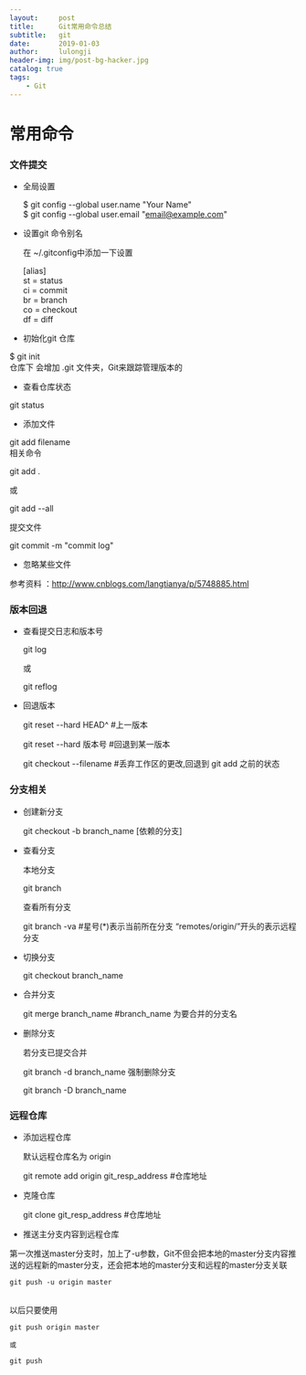 ```yaml
---
layout:     post
title:      Git常用命令总结
subtitle:   git
date:       2019-01-03
author:     lulongji
header-img: img/post-bg-hacker.jpg
catalog: true
tags:
    - Git
---
```


# 常用命令

### 文件提交
- 全局设置

    $ git config --global user.name "Your Name" <br>
    $ git config --global user.email "email@example.com"

- 设置git 命令别名

     在 ~/.gitconfig中添加一下设置

  [alias] <br>
     st = status <br>
     ci = commit <br>
     br = branch <br>
     co = checkout <br>
     df = diff <br>
- 初始化git 仓库

 $ git init <br>
 仓库下 会增加 .git 文件夹，Git来跟踪管理版本的

- 查看仓库状态

 git status

- 添加文件

 git add filename<br>
 相关命令

 git add .

 或

 git add --all

提交文件

 git commit -m "commit log"

- 忽略某些文件 

参考资料 ：http://www.cnblogs.com/langtianya/p/5748885.html




### 版本回退
- 查看提交日志和版本号

    git log 

    或

    git reflog 

- 回退版本

    git reset --hard HEAD^ #上一版本

    git reset --hard 版本号 #回退到某一版本

    git checkout --filename #丢弃工作区的更改,回退到 git add 之前的状态

### 分支相关
- 创建新分支

    git checkout -b branch_name [依赖的分支]

- 查看分支

    本地分支

    git branch

    查看所有分支

    git branch -va #星号(*)表示当前所在分支 “remotes/origin/”开头的表示远程分支

- 切换分支

    git checkout branch_name

- 合并分支

    git merge branch_name #branch_name 为要合并的分支名

- 删除分支

    若分支已提交合并

    git branch -d branch_name
          强制删除分支

    git branch -D branch_name
### 远程仓库
- 添加远程仓库

    默认远程仓库名为 origin

    git remote add origin git_resp_address #仓库地址 
- 克隆仓库

    git clone git_resp_address #仓库地址
- 推送主分支内容到远程仓库<br>

第一次推送master分支时，加上了-u参数，Git不但会把本地的master分支内容推送的远程新的master分支，还会把本地的master分支和远程的master分支关联

    git push -u origin master 
<br>以后只要使用

    git push origin master 

    或

    git push 

